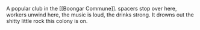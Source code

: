 A popular club in the [[Boongar Commune]]. spacers stop over here, workers unwind here, the music is loud, the drinks strong. It drowns out the shitty little rock this colony is on.